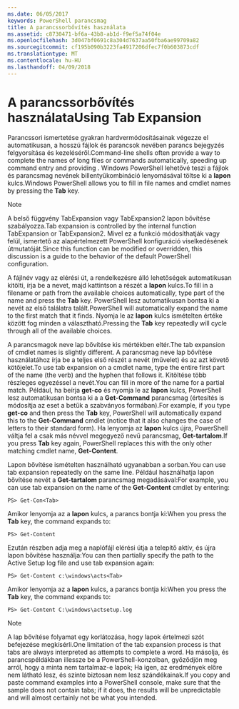 ```yaml
---
ms.date: 06/05/2017
keywords: PowerShell parancsmag
title: A parancssorbővítés használata
ms.assetid: c8730471-bf6a-43b8-ab1d-f9ef5a74f04e
ms.openlocfilehash: 3d047bf0691c8a304d7637aa50fba6ae99709a82
ms.sourcegitcommit: cf195b090b3223fa4917206dfec7f0b603873cdf
ms.translationtype: MT
ms.contentlocale: hu-HU
ms.lasthandoff: 04/09/2018
---
```

# <a name="using-tab-expansion"></a><span data-ttu-id="76a7e-103">A parancssorbővítés használata</span><span class="sxs-lookup"><span data-stu-id="76a7e-103">Using Tab Expansion</span></span>

<span data-ttu-id="76a7e-104">Parancssori ismertetése gyakran hardvermódosításainak végezze el automatikusan, a hosszú fájlok és parancsok nevében parancs bejegyzés felgyorsítása és kezeléséről.</span><span class="sxs-lookup"><span data-stu-id="76a7e-104">Command-line shells often provide a way to complete the names of long files or commands automatically, speeding up command entry and providing .</span></span> <span data-ttu-id="76a7e-105">Windows PowerShell lehetővé teszi a fájlok és parancsmag nevének billentyűkombináció lenyomásával töltse ki a **lapon** kulcs.</span><span class="sxs-lookup"><span data-stu-id="76a7e-105">Windows PowerShell allows you to fill in file names and cmdlet names by pressing the **Tab** key.</span></span>

> [!NOTE]
> <span data-ttu-id="76a7e-106">A belső függvény TabExpansion vagy TabExpansion2 lapon bővítése szabályozza.</span><span class="sxs-lookup"><span data-stu-id="76a7e-106">Tab expansion is controlled by the internal function TabExpansion or TabExpansion2.</span></span> <span data-ttu-id="76a7e-107">Mivel ez a funkció módosíthatják vagy felül, ismertető az alapértelmezett PowerShell konfiguráció viselkedésének útmutatóját.</span><span class="sxs-lookup"><span data-stu-id="76a7e-107">Since this function can be modified or overridden, this discussion is a guide to the behavior of the default PowerShell configuration.</span></span>

<span data-ttu-id="76a7e-108">A fájlnév vagy az elérési út, a rendelkezésre álló lehetőségek automatikusan kitölti, írja be a nevet, majd kattintson a részét a **lapon** kulcs.</span><span class="sxs-lookup"><span data-stu-id="76a7e-108">To fill in a filename or path from the available choices automatically, type part of the name and press the **Tab** key.</span></span> <span data-ttu-id="76a7e-109">PowerShell lesz automatikusan bontsa ki a nevét az első találatra talált.</span><span class="sxs-lookup"><span data-stu-id="76a7e-109">PowerShell will automatically expand the name to the first match that it finds.</span></span> <span data-ttu-id="76a7e-110">Nyomja le az **lapon** kulcs ismételten értéke között fog minden a választható.</span><span class="sxs-lookup"><span data-stu-id="76a7e-110">Pressing the **Tab** key repeatedly will cycle through all of the available choices.</span></span>

<span data-ttu-id="76a7e-111">A parancsmagok neve lap bővítése kis mértékben eltér.</span><span class="sxs-lookup"><span data-stu-id="76a7e-111">The tab expansion of cmdlet names is slightly different.</span></span> <span data-ttu-id="76a7e-112">A parancsmag neve lap bővítése használatához írja be a teljes első részét a nevét (művelet) és az azt követő kötőjelet.</span><span class="sxs-lookup"><span data-stu-id="76a7e-112">To use tab expansion on a cmdlet name, type the entire first part of the name (the verb) and the hyphen that follows it.</span></span> <span data-ttu-id="76a7e-113">Kitöltése több részleges egyezéssel a nevét.</span><span class="sxs-lookup"><span data-stu-id="76a7e-113">You can fill in more of the name for a partial match.</span></span> <span data-ttu-id="76a7e-114">Például, ha beírja **get-co** és nyomja le az **lapon** kulcs, PowerShell lesz automatikusan bontsa ki a a **Get-Command** parancsmag (értesítés is módosítja az eset a betűk a szabványos formában).</span><span class="sxs-lookup"><span data-stu-id="76a7e-114">For example, if you type **get-co** and then press the **Tab** key, PowerShell will automatically expand this to the **Get-Command** cmdlet (notice that it also changes the case of letters to their standard form).</span></span> <span data-ttu-id="76a7e-115">Ha lenyomja az **lapon** kulcs újra, PowerShell váltja fel a csak más névvel megegyező nevű parancsmag, **Get-tartalom**.</span><span class="sxs-lookup"><span data-stu-id="76a7e-115">If you press **Tab** key again, PowerShell replaces this with the only other matching cmdlet name, **Get-Content**.</span></span>

<span data-ttu-id="76a7e-116">Lapon bővítése ismételten használható ugyanabban a sorban.</span><span class="sxs-lookup"><span data-stu-id="76a7e-116">You can use tab expansion repeatedly on the same line.</span></span> <span data-ttu-id="76a7e-117">Például használhatja lapon bővítése nevét a **Get-tartalom** parancsmag megadásával:</span><span class="sxs-lookup"><span data-stu-id="76a7e-117">For example, you can use tab expansion on the name of the **Get-Content** cmdlet by entering:</span></span>

```
PS> Get-Con<Tab>
```

<span data-ttu-id="76a7e-118">Amikor lenyomja az a **lapon** kulcs, a parancs bontja ki:</span><span class="sxs-lookup"><span data-stu-id="76a7e-118">When you press the **Tab** key, the command expands to:</span></span>

```
PS> Get-Content
```

<span data-ttu-id="76a7e-119">Ezután részben adja meg a naplófájl elérési útja a telepítő aktív, és újra lapon bővítése használja:</span><span class="sxs-lookup"><span data-stu-id="76a7e-119">You can then partially specify the path to the Active Setup log file and use tab expansion again:</span></span>

```
PS> Get-Content c:\windows\acts<Tab>
```

<span data-ttu-id="76a7e-120">Amikor lenyomja az a **lapon** kulcs, a parancs bontja ki:</span><span class="sxs-lookup"><span data-stu-id="76a7e-120">When you press the **Tab** key, the command expands to:</span></span>

```
PS> Get-Content C:\windows\actsetup.log
```

> [!NOTE]
> <span data-ttu-id="76a7e-121">A lap bővítése folyamat egy korlátozása, hogy lapok értelmezi szót befejezése megkísérli.</span><span class="sxs-lookup"><span data-stu-id="76a7e-121">One limitation of the tab expansion process is that tabs are always interpreted as attempts to complete a word.</span></span> <span data-ttu-id="76a7e-122">Ha másolja, és parancspéldákban illessze be a PowerShell-konzolban, győződjön meg arról, hogy a minta nem tartalmaz-e lapok; Ha igen, az eredmények előre nem látható lesz, és szinte biztosan nem lesz szándékainak.</span><span class="sxs-lookup"><span data-stu-id="76a7e-122">If you copy and paste command examples into a PowerShell console, make sure that the sample does not contain tabs; if it does, the results will be unpredictable and will almost certainly not be what you intended.</span></span>